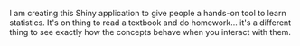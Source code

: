 I am creating this Shiny application to give people a hands-on tool to learn statistics. It's on thing to read a textbook and do homework... it's a different thing to see exactly how the concepts behave when you interact with them.
